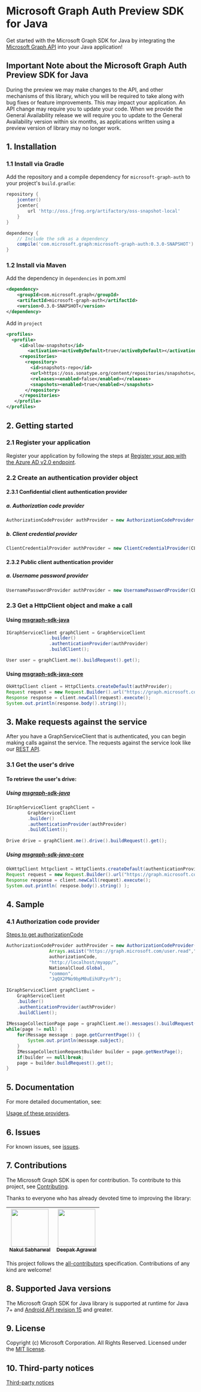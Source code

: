 # Microsoft Graph Auth Preview SDK for Java

Get started with the Microsoft Graph SDK for Java by integrating the [Microsoft Graph API](https://developer.microsoft.com/en-us/graph/get-started/java) into your Java application!

## Important Note about the Microsoft Graph Auth Preview SDK for Java

During the preview we may make changes to the API, and other mechanisms of this library, which you will be required to take along with bug fixes or feature improvements. This may impact your application. An API change may require you to update your code. When we provide the General Availability release we will require you to update to the General Availability version within six months, as applications written using a preview version of library may no longer work.

## 1. Installation

### 1.1 Install via Gradle

Add the repository and a compile dependency for `microsoft-graph-auth` to your project's `build.gradle`:

```gradle
repository {
    jcenter()
	jcenter{
        url 'http://oss.jfrog.org/artifactory/oss-snapshot-local'
	}
}

dependency {
    // Include the sdk as a dependency
    compile('com.microsoft.graph:microsoft-graph-auth:0.3.0-SNAPSHOT')
}
```

### 1.2 Install via Maven
Add the dependency in `dependencies` in pom.xml
```xml
<dependency>
	<groupId>com.microsoft.graph</groupId>
	<artifactId>microsoft-graph-auth</artifactId>
	<version>0.3.0-SNAPSHOT</version>
</dependency>
```

Add in `project`
```xml
<profiles>
  <profile>
     <id>allow-snapshots</id>
        <activation><activeByDefault>true</activeByDefault></activation>
     <repositories>
       <repository>
         <id>snapshots-repo</id>
         <url>https://oss.sonatype.org/content/repositories/snapshots</url>
         <releases><enabled>false</enabled></releases>
         <snapshots><enabled>true</enabled></snapshots>
       </repository>
     </repositories>
   </profile>
</profiles>

```

## 2. Getting started

### 2.1 Register your application

Register your application by following the steps at [Register your app with the Azure AD v2.0 endpoint](https://developer.microsoft.com/en-us/graph/docs/concepts/auth_register_app_v2).

### 2.2 Create an authentication provider object

#### 2.3.1 Confidential client authentication provider

##### a. Authorization code provider
```java
AuthorizationCodeProvider authProvider = new AuthorizationCodeProvider(CLIENT_ID, SCOPES, AUTHORIZATION_CODE, REDIRECT_URL, NATIONAL_CLOUD, TENANT, CLIENT_SECRET);
```

##### b. Client credential provider
```java
ClientCredentialProvider authProvider = new ClientCredentialProvider(CLIENT_ID, SCOPES, CLIENT_SECRET, TENANT_GUID, NATIONAL_CLOUD);
```
#### 2.3.2 Public client authentication provider
##### a. Username password provider
```java
UsernamePasswordProvider authProvider = new UsernamePasswordProvider(CLIENT_ID, SCOPES, USERNAME, PASSWORD, NATIONAL_CLOUD, TENANT, CLIENT_SECRET);
```
### 2.3 Get a HttpClient object and make a call

#### Using [msgraph-sdk-java](https://github.com/microsoftgraph/msgraph-sdk-java)
```java
IGraphServiceClient graphClient = GraphServiceClient
				.builder()
				.authenticationProvider(authProvider)
				.buildClient();

User user = graphClient.me().buildRequest().get();
```

#### Using [msgraph-sdk-java-core](https://github.com/microsoftgraph/msgraph-sdk-java-core)
```java
OkHttpClient client = HttpClients.createDefault(authProvider);
Request request = new Request.Builder().url("https://graph.microsoft.com/v1.0/me").build();
Response response = client.newCall(request).execute();
System.out.println(response.body().string());
```

## 3. Make requests against the service

After you have a GraphServiceClient that is authenticated, you can begin making calls against the service. The requests against the service look like our [REST API](https://developer.microsoft.com/en-us/graph/docs/concepts/overview).

### 3.1 Get the user's drive

#### To retrieve the user's drive:
##### Using [msgraph-sdk-java](https://github.com/microsoftgraph/msgraph-sdk-java)
```java
IGraphServiceClient graphClient = 
		GraphServiceClient
		.builder()
		.authenticationProvider(authProvider)
		.buildClient();
		
Drive drive = graphClient.me().drive().buildRequest().get();
```

##### Using [msgraph-sdk-java-core](https://github.com/microsoftgraph/msgraph-sdk-java-core)

```java
OkHttpClient httpclient = HttpClients.createDefault(authenticationProvider);
Request request = new Request.Builder().url("https://graph.microsoft.com/v1.0/me/drive").build();
Response response = client.newCall(request).execute();
System.out.println( respose.body().string() );
```

## 4. Sample
### 4.1 Authorization code provider

[Steps to get authorizationCode](https://docs.microsoft.com/en-us/azure/active-directory/develop/v2-oauth2-auth-code-flow#request-an-authorization-code)
```java
AuthorizationCodeProvider authProvider = new AuthorizationCodeProvider("6731de76-14a6-49ae-97bc-6eba6914391e", 
				Arrays.asList("https://graph.microsoft.com/user.read","https://graph.microsoft.com/Mail.ReadWrite"), 
				authorizationCode,
				"http://localhost/myapp/", 
				NationalCloud.Global, 
				"common", 
				"JqQX2PNo9bpM0uEihUPzyrh");
				
IGraphServiceClient graphClient = 
	GraphServiceClient
	.builder()
	.authenticationProvider(authProvider)
	.buildClient();
				
IMessageCollectionPage page = graphClient.me().messages().buildRequest().get();
while(page != null) {
	for(Message message : page.getCurrentPage()) {
		System.out.println(message.subject);
	}
	IMessageCollectionRequestBuilder builder = page.getNextPage();
	if(builder == null)break;
	page = builder.buildRequest().get();
}
```

## 5. Documentation

For more detailed documentation, see:

[Usage of these providers](https://docs.microsoft.com/en-us/azure/active-directory/develop/active-directory-v2-protocols).

## 6. Issues

For known issues, see [issues](https://github.com/microsoftgraph/msgraph-sdk-java-auth/issues).

## 7. Contributions

The Microsoft Graph SDK is open for contribution. To contribute to this project, see [Contributing](https://github.com/microsoftgraph/msgraph-sdk-java/blob/master/CONTRIBUTING.md).

Thanks to everyone who has already devoted time to improving the library:

<!-- ALL-CONTRIBUTORS-LIST:START  -->
<!-- prettier-ignore -->
| [<img src="https://avatars3.githubusercontent.com/u/16473684?v=4" width="100px;"/><br /><sub><b>Nakul Sabharwal</b></sub>](https://developer.microsoft.com/graph)<br />[](#question-NakulSabharwal "Answering Questions") [](https://github.com/microsoftgraph/msgraph-sdk-java/commits?author=NakulSabharwal "Code") [](https://github.com/microsoftgraph/msgraph-sdk-java/wiki "Documentation") [](#review-NakulSabharwal "Reviewed Pull Requests") [](https://github.com/microsoftgraph/msgraph-sdk-java/commits?author=NakulSabharwal "Tests")| [<img src="https://avatars2.githubusercontent.com/u/3197588?v=4" width="100px;"/><br /><sub><b>Deepak Agrawal</b></sub>](https://github.com/deepak2016)<br /> 
| :---: | :---: | 
<!-- ALL-CONTRIBUTORS-LIST:END -->

This project follows the [all-contributors](https://github.com/kentcdodds/all-contributors) specification. Contributions of any kind are welcome!

## 8. Supported Java versions
The Microsoft Graph SDK for Java library is supported at runtime for Java 7+ and [Android API revision 15](http://source.android.com/source/build-numbers.html) and greater.

## 9. License

Copyright (c) Microsoft Corporation. All Rights Reserved. Licensed under the [MIT license](LICENSE).

## 10. Third-party notices

[Third-party notices](THIRD%20PARTY%20NOTICES)
